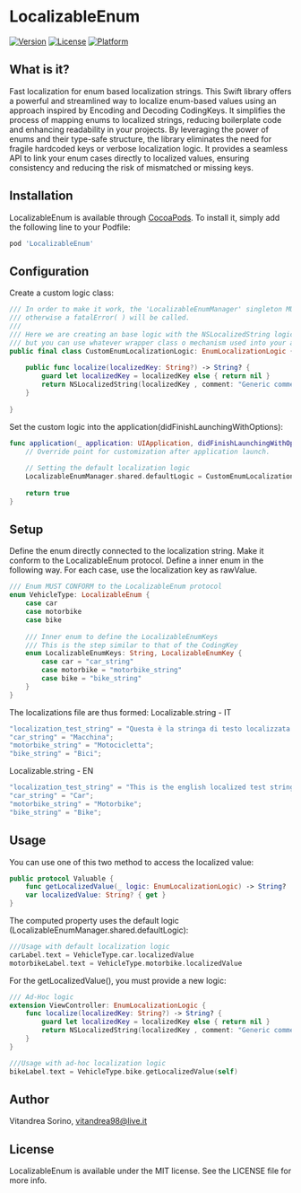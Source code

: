 # LocalizableEnum

[![Version](https://img.shields.io/cocoapods/v/LocalizableEnum.svg?style=flat)](https://cocoapods.org/pods/LocalizableEnum)
[![License](https://img.shields.io/cocoapods/l/LocalizableEnum.svg?style=flat)](https://cocoapods.org/pods/LocalizableEnum)
[![Platform](https://img.shields.io/cocoapods/p/LocalizableEnum.svg?style=flat)](https://cocoapods.org/pods/LocalizableEnum)

## What is it?
Fast localization for enum based localization strings.
This Swift library offers a powerful and streamlined way to localize enum-based values using an approach inspired by Encoding and Decoding CodingKeys. It simplifies the process of mapping enums to localized strings, reducing boilerplate code and enhancing readability in your projects. By leveraging the power of enums and their type-safe structure, the library eliminates the need for fragile hardcoded keys or verbose localization logic. It provides a seamless API to link your enum cases directly to localized values, ensuring consistency and reducing the risk of mismatched or missing keys.

## Installation

LocalizableEnum is available through [CocoaPods](https://cocoapods.org). To install
it, simply add the following line to your Podfile:

```ruby
pod 'LocalizableEnum'
```

## Configuration
Create a custom logic class:
```swift
/// In order to make it work, the 'LocalizableEnumManager' singleton MUST have an implementation of the logic,
/// otherwise a fatalError( ) will be called.
///
/// Here we are creating an base logic with the NSLocalizedString logic,
/// but you can use whatever wrapper class o mechanism used into your application.
public final class CustomEnumLocalizationLogic: EnumLocalizationLogic {
    
    public func localize(localizedKey: String?) -> String? {
        guard let localizedKey = localizedKey else { return nil }
        return NSLocalizedString(localizedKey , comment: "Generic comment") + " - From default logic"
    }
    
}

```

Set the custom logic into the application(didFinishLaunchingWithOptions):

```swift
func application(_ application: UIApplication, didFinishLaunchingWithOptions launchOptions: [UIApplicationLaunchOptionsKey: Any]?) -> Bool {
    // Override point for customization after application launch.
    
    // Setting the default localization logic
    LocalizableEnumManager.shared.defaultLogic = CustomEnumLocalizationLogic()
    
    return true
}
```

## Setup

Define the enum directly connected to the localization string. Make it conform to the LocalizableEnum protocol.
Define a inner enum in the following way. 
For each case, use the localization key as rawValue.

```swift
/// Enum MUST CONFORM to the LocalizableEnum protocol
enum VehicleType: LocalizableEnum {
    case car
    case motorbike
    case bike
    
    /// Inner enum to define the LocalizableEnumKeys
    /// This is the step similar to that of the CodingKey
    enum LocalizableEnumKeys: String, LocalizableEnumKey {
        case car = "car_string"
        case motorbike = "motorbike_string"
        case bike = "bike_string"
    }
}
```

The localizations file are thus formed:
Localizable.string - IT
```swift
"localization_test_string" = "Questa è la stringa di testo localizzata in italiano";
"car_string" = "Macchina";
"motorbike_string" = "Motocicletta";
"bike_string" = "Bici";
```
Localizable.string - EN
```swift
"localization_test_string" = "This is the english localized test string";
"car_string" = "Car";
"motorbike_string" = "Motorbike";
"bike_string" = "Bike";
```

## Usage
You can use one of this two method to access the localized value:
```swift
public protocol Valuable {
    func getLocalizedValue(_ logic: EnumLocalizationLogic) -> String?
    var localizedValue: String? { get }
}
```

The computed property uses the default logic (LocalizableEnumManager.shared.defaultLogic):
```swift
///Usage with default localization logic
carLabel.text = VehicleType.car.localizedValue
motorbikeLabel.text = VehicleType.motorbike.localizedValue
```

For the getLocalizedValue(), you must provide a new logic:
```swift
/// Ad-Hoc logic
extension ViewController: EnumLocalizationLogic {
    func localize(localizedKey: String?) -> String? {
        guard let localizedKey = localizedKey else { return nil }
        return NSLocalizedString(localizedKey , comment: "Generic comment") + " - From ad-hoc logic"
    }
}
```

```swift
///Usage with ad-hoc localization logic
bikeLabel.text = VehicleType.bike.getLocalizedValue(self)
```

## Author

Vitandrea Sorino, vitandrea98@live.it

## License

LocalizableEnum is available under the MIT license. See the LICENSE file for more info.
